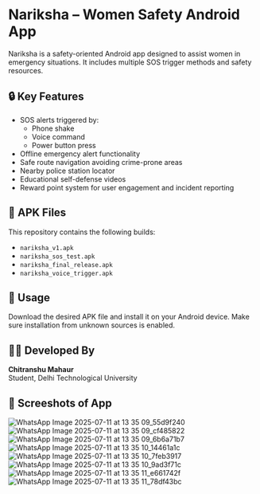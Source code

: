 # Nariksha – Women Safety Android App

Nariksha is a safety-oriented Android app designed to assist women in emergency situations. It includes multiple SOS trigger methods and safety resources.

## 🔒 Key Features

- SOS alerts triggered by:
  - Phone shake
  - Voice command
  - Power button press
- Offline emergency alert functionality
- Safe route navigation avoiding crime-prone areas
- Nearby police station locator
- Educational self-defense videos
- Reward point system for user engagement and incident reporting

## 📱 APK Files

This repository contains the following builds:
- `nariksha_v1.apk`
- `nariksha_sos_test.apk`
- `nariksha_final_release.apk`
- `nariksha_voice_trigger.apk`

## 🚀 Usage

Download the desired APK file and install it on your Android device. Make sure installation from unknown sources is enabled.

## 👩‍💻 Developed By

**Chitranshu Mahaur**  
Student, Delhi Technological University


## 📱 Screeshots of App
![WhatsApp Image 2025-07-11 at 13 35 09_55d9f240](https://github.com/user-attachments/assets/22a5651d-801a-4fa2-a720-b1f98d72e9e5)
![WhatsApp Image 2025-07-11 at 13 35 09_cf485822](https://github.com/user-attachments/assets/7c818db4-1223-48ac-a62e-3d84a351831b)
![WhatsApp Image 2025-07-11 at 13 35 09_6b6a71b7](https://github.com/user-attachments/assets/3ba6375d-2b59-44e6-bd7c-2c82b416f977)
![WhatsApp Image 2025-07-11 at 13 35 10_14461a1c](https://github.com/user-attachments/assets/f131a215-8180-494b-9c7b-342c2b68801d)
![WhatsApp Image 2025-07-11 at 13 35 10_7feb3917](https://github.com/user-attachments/assets/e3783f37-b80b-40d7-ba6e-cea307900c12)
![WhatsApp Image 2025-07-11 at 13 35 10_9ad3f71c](https://github.com/user-attachments/assets/942b649a-a1ab-48cf-955f-ac631a229edb)
![WhatsApp Image 2025-07-11 at 13 35 11_e661742f](https://github.com/user-attachments/assets/dfc00a2f-0486-4195-8e2c-1567a8070322)
![WhatsApp Image 2025-07-11 at 13 35 11_78df43bc](https://github.com/user-attachments/assets/8a2d2e94-8f90-4ae3-b7b5-cc5c53d922b5)

